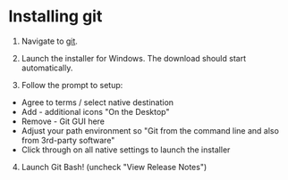 # Installing git

1. Navigate to [git](https://git-scm.com/downloads).  

2. Launch the installer for Windows. The download should start automatically.  

3. Follow the prompt to setup:  

  * Agree to terms / select native destination
  * Add - additional icons "On the Desktop"
  * Remove - Git GUI here
  * Adjust your path environment so "Git from the command line and also from 3rd-party software"
  * Click through on all native settings to launch the installer

4. Launch Git Bash! (uncheck "View Release Notes")
